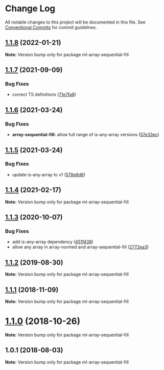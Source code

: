 # Change Log

All notable changes to this project will be documented in this file.
See [Conventional Commits](https://conventionalcommits.org) for commit guidelines.

## [1.1.8](https://github.com/mljs/array/compare/ml-array-sequential-fill@1.1.7...ml-array-sequential-fill@1.1.8) (2022-01-21)

**Note:** Version bump only for package ml-array-sequential-fill





## [1.1.7](https://github.com/mljs/array/compare/ml-array-sequential-fill@1.1.6...ml-array-sequential-fill@1.1.7) (2021-09-09)


### Bug Fixes

* correct TS definitions ([71e7fa8](https://github.com/mljs/array/commit/71e7fa8ace065634d047ff30e842f0426b239b4a))





## [1.1.6](https://github.com/mljs/array/compare/ml-array-sequential-fill@1.1.5...ml-array-sequential-fill@1.1.6) (2021-03-24)


### Bug Fixes

* **array-sequential-fill:** allow full range of is-any-array versions ([57e33ec](https://github.com/mljs/array/commit/57e33ec994dd7e4f8c8587c4c983d7cfd5150714))





## [1.1.5](https://github.com/mljs/array/compare/ml-array-sequential-fill@1.1.4...ml-array-sequential-fill@1.1.5) (2021-03-24)


### Bug Fixes

* update is-any-array to v1 ([578e6d6](https://github.com/mljs/array/commit/578e6d68a429ebc72a2eaa991eec6baf377f2405))





## [1.1.4](https://github.com/mljs/array/compare/ml-array-sequential-fill@1.1.3...ml-array-sequential-fill@1.1.4) (2021-02-17)

**Note:** Version bump only for package ml-array-sequential-fill





## [1.1.3](https://github.com/mljs/array/compare/ml-array-sequential-fill@1.1.2...ml-array-sequential-fill@1.1.3) (2020-10-07)


### Bug Fixes

* add is-any-array dependency ([451f438](https://github.com/mljs/array/commit/451f43807d3d290aefb6f813408438a1121ce2f7))
* allow any array in array-normed and array-sequential-fill ([2772ea3](https://github.com/mljs/array/commit/2772ea352c3948b657eb7ae537b04d3e2c287d3d))






## [1.1.2](https://github.com/mljs/array/compare/ml-array-sequential-fill@1.1.1...ml-array-sequential-fill@1.1.2) (2019-08-30)

**Note:** Version bump only for package ml-array-sequential-fill





## [1.1.1](https://github.com/mljs/array/compare/ml-array-sequential-fill@1.1.0...ml-array-sequential-fill@1.1.1) (2018-11-09)

**Note:** Version bump only for package ml-array-sequential-fill





# [1.1.0](https://github.com/mljs/array/compare/ml-array-sequential-fill@1.0.1...ml-array-sequential-fill@1.1.0) (2018-10-26)

**Note:** Version bump only for package ml-array-sequential-fill





<a name="1.0.1"></a>
## 1.0.1 (2018-08-03)




**Note:** Version bump only for package ml-array-sequential-fill
